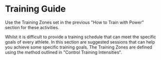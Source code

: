# Training Guide

Use the Training Zones set in the previous "How to Train with Power" section for these activities.

Whilst it is difficult to provide a training schedule that can meet the specific goals of every athlete. In this section are suggested sessions that can help you achieve some specific training goals. The Training Zones are defined using the method outlined in "Control Training Intensities".

